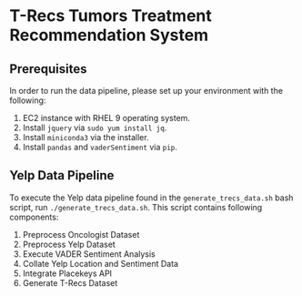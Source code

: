 # T-Recs Tumors Treatment Recommendation System

## Prerequisites
In order to run the data pipeline, please set up your environment with the following: 
  1. EC2 instance with RHEL 9 operating system.
  2. Install `jquery` via `sudo yum install jq`.
  3. Install `miniconda3` via the installer.
  4. Install `pandas` and `vaderSentiment` via `pip`.

## Yelp Data Pipeline
To execute the Yelp data pipeline found in the `generate_trecs_data.sh` bash script, run `./generate_trecs_data.sh`. 
This script contains following components:
  1. Preprocess Oncologist Dataset
  2. Preprocess Yelp Dataset
  3. Execute VADER Sentiment Analysis
  4. Collate Yelp Location and Sentiment Data
  5. Integrate Placekeys API
  6. Generate T-Recs Dataset
